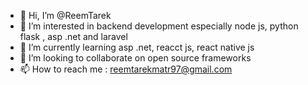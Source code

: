 - 👋 Hi, I’m @ReemTarek
- 👀 I’m interested in backend development especially node js, python flask , asp .net and laravel
- 🌱 I’m currently learning asp .net, reacct js, react native js
- 💞️ I’m looking to collaborate on open source frameworks
- 📫 How to reach me :
reemtarekmatr97@gmail.com

<!---
ReemTarek/ReemTarek is a ✨ special ✨ repository because its `README.md` (this file) appears on your GitHub profile.
You can click the Preview link to take a look at your changes.
--->
